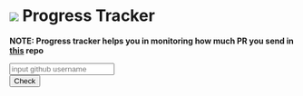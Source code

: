 
# <img src="https://img.icons8.com/ios-filled/40/000000/in-progress.png"/> Progress Tracker  

**NOTE: Progress tracker helps you in monitoring how much PR you send in [this](https://github.com/kulkultech/open-source) repo**


<div class="main-form"><input id="input-username" type="text" placeholder="input github username" name="reg">

<div class="btn"><button id="btn-submit">Check</button></div>

<div class="loader" id = "loader"></div>

</div>

<div class="container-results">
<ul id="check-list">


<script>
const username = document.getElementById('input-username')
const button = document.getElementById('btn-submit')
const resultsContainer = document.getElementById('check-list')


const checkPullRequests = async (value) => {
  let response = await Promise.all([
    fetch(`https://api.github.com/search/issues?q=is:merged+repo:kulkultech/open-source+author:${value}`).then(value => value.json()),
    fetch(`https://api.github.com/search/issues?q=is:issue+repo:kulkultech/open-source+author:${value}`).then(value => value.json()),
    fetch(`https://api.github.com/search/issues?q=in:comments+repo:kulkultech/open-source+author:${value}`).then(value => value.json())
  ])
  hideProgress();
  return response
}

const showData = () => {
  showProgress();
  checkPullRequests(username.value).then((res) => {
    console.log(res)
    const pull_requests = res[0].items.length
    const issues = res[1].items.length
    const comments = res[2].items.length

    resultsContainer.innerHTML = `
    <li>Progress for ${username.value}</li>
    <br />
    <li>Numbers of Merged Pull Requests: ${pull_requests} / 5</li>
    <li>Numbers of Issues: ${issues} / 4</li>
    <li>Numbers of Comments: ${comments} / 4</li>
    `
  })
}
const showProgress = () => {
  var loader = document.getElementById("loader");
  loader.style.display = "block";
}
const hideProgress = () => {
  var x = document.getElementById("loader");
  loader.style.display = "none";
}

button.addEventListener('click', () => {
  showData()
})
</script>